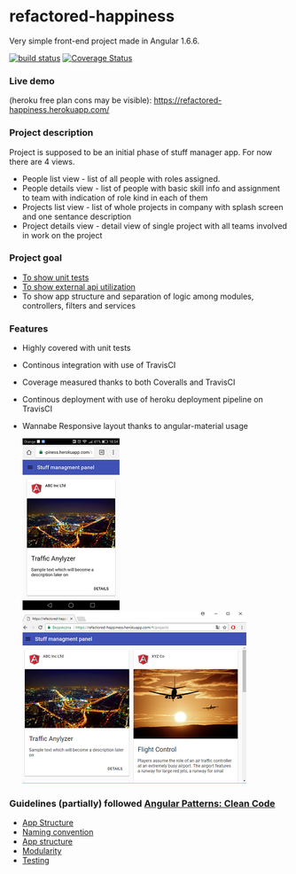 # refactored-happiness
Very simple front-end project made in Angular 1.6.6. 

[![build status](https://api.travis-ci.org/piorot/refactored-happiness.svg)](http://travis-ci.org/piorot/refactored-happiness)
[![Coverage Status](https://coveralls.io/repos/github/piorot/refactored-happiness/badge.svg)](https://coveralls.io/github/piorot/refactored-happiness)

### Live demo
(heroku free plan cons may be visible): 
https://refactored-happiness.herokuapp.com/

### Project description
Project is supposed to be an initial phase of stuff manager app. For now there are 4 views.
* People list view - list of all people with roles assigned.
* People details view - list of people with basic skill info and assignment to team with indication of role kind in each of them
* Projects list view - list of whole projects in company with splash screen and one sentance description 
* Project details view - detail view of single project with all teams involved in work on the project 


### Project goal
* [To show unit tests](https://coveralls.io/github/piorot/refactored-happiness)
* [To show external api utilization](https://github.com/piorot/refactored-happiness-api)
* To show app structure and separation of logic among modules, controllers, filters and services  


### Features
* Highly covered with unit tests
* Continous integration with use of TravisCI
* Coverage measured thanks to both Coveralls and TravisCI
* Continous deployment with use of heroku deployment pipeline on TravisCI
* Wannabe Responsive layout thanks to angular-material usage

    ![Responsiveness](https://github.com/piorot/refactored-happiness/blob/master/readme/Screenshot_2017-11-06-18-54-41.png)
    ![Responsiveness](https://github.com/piorot/refactored-happiness/blob/master/readme/Web.png)
    
### Guidelines (partially) followed [Angular Patterns: Clean Code](https://github.com/johnpapa/angular-styleguide/blob/master/a1/README.md)
    
* [App Structure](https://github.com/johnpapa/angular-styleguide/blob/master/a1/README.md#application-structure-lift-principle)
* [Naming convention](https://github.com/johnpapa/angular-styleguide/blob/master/a1/README.md#naming)
* [App structure](https://github.com/johnpapa/angular-styleguide/blob/master/a1/README.md#application-structure)
* [Modularity](https://github.com/johnpapa/angular-styleguide/blob/master/a1/README.md#modularity)
* [Testing](https://github.com/johnpapa/angular-styleguide/blob/master/a1/README.md#testing)
    
